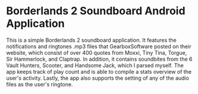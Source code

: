 Borderlands 2 Soundboard Android Application
============================================

This is a simple Borderlands 2 soundboard application. 
It features the notifications and ringtones .mp3 files that GearboxSoftware 
posted on their website, which consist of over 400 quotes from Moxxi, Tiny Tina, Torgue, Sir Hammerlock, and Claptrap. 
In addition, it contains soundbites from the 6 Vault Hunters, Scooter, and Handsome Jack, which I parsed myself. 
The app keeps track of play count and is able to compile a stats overview of the user's activity. 
Lastly, the app also supports the setting of any of the audio files as the user's ringtone.
